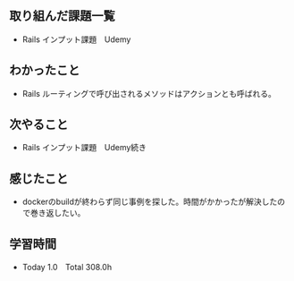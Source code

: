 ## 取り組んだ課題一覧  
- Rails インプット課題　Udemy
## わかったこと
- Rails ルーティングで呼び出されるメソッドはアクションとも呼ばれる。
## 次やること  
- Rails インプット課題　Udemy続き
## 感じたこと 
- dockerのbuildが終わらず同じ事例を探した。時間がかかったが解決したので巻き返したい。
## 学習時間  
- Today 1.0　Total 308.0h
